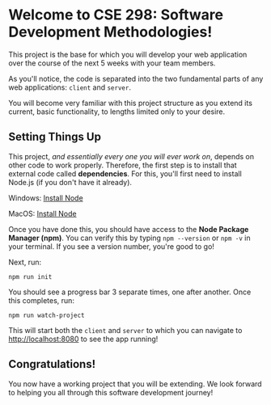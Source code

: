 # Welcome to CSE 298: Software Development Methodologies!

This project is the base for which you will develop your web application over the course of the next 5 weeks with your team members.

As you'll notice, the code is separated into the two fundamental parts of any web applications: `client` and `server`.

You will become very familiar with this project structure as you extend its current, basic functionality, to lengths limited only to your desire.

## Setting Things Up

This project, *and essentially every one you will ever work on*, depends on other code to work properly. Therefore, the first step is to install that external code called **dependencies**. For this, you'll first need to install Node.js (if you don't have it already).

Windows: [Install Node](https://medium.com/javascript-in-plain-english/the-best-way-to-install-node-js-on-a-windows-pc-4481156bf63e)


MacOS: [Install Node](https://nodesource.com/blog/installing-node-js-tutorial-using-nvm-on-mac-os-x-and-ubuntu/)

Once you have done this, you should have access to the **Node Package Manager (npm)**. You can verify this by typing `npm --version` or `npm -v` in your terminal. If you see a version number, you're good to go!

Next, run:
```
npm run init
```

You should see a progress bar 3 separate times, one after another. Once this completes, run:
```
npm run watch-project
```
This will start both the `client` and `server` to which you can navigate to
[http://localhost:8080](http://localhost:8080) to see the app running!

## Congratulations!
You now have a working project that you will be extending. We look forward to helping you all through this software development journey!
